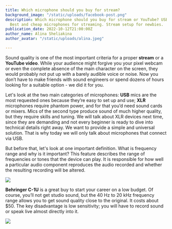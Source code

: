 ```yaml
---
title: Which microphone should you buy for stream?
background_image: "/static/uploads/facebook-post.png"
description: Which microphone should you buy for stream or YouTube? USB and XLR microphones.
  Best and cheap microphones for streaming. Stream setup for newbies.
publication_date: 2022-10-12T21:00:00Z
author_name: Alina Sheliakina
author_avatar: "/static/uploads/alina.jpeg"

---
```

Sound quality is one of the most important criteria for a proper **stream** or a **YouTube video**. While your audience might forgive you your pixel webcam or even the complete absence of the main character on the screen, they would probably not put up with a barely audible voice or noise. Now you don’t have to make friends with sound engineers or spend dozens of hours looking for a suitable option - we did it for you.

Let's look at the two main categories of microphones: **USB** mics are the most requested ones because they’re easy to set up and use; **XLR** microphones require phantom power, and for that you’d need sound cards or mixers. Mics of the second type produce sound of much higher quality, but they require skills and tuning. We will talk about XLR devices next time, since they are demanding and not every beginner is ready to dive into technical details right away. We want to provide a simple and universal solution. That is why today we will only talk about microphones that connect via USB.

But before that, let's look at one important definition. What is frequency range and why is it important? This feature describes the range of frequencies or tones that the device can play. It is responsible for how well a particular audio component reproduces the audio recorded and whether the resulting recording will be altered.

![](https://blog.organization.gg/blog/content/images/2022/05/1409.500x0.jpeg)

**Behringer C-1U** is a great buy to start your career on a low budget. Of course, you’ll not get studio sound, but the 40 Hz to 20 kHz frequency range allows you to get sound quality close to the original. It costs about $50. The key disadvantage is low sensitivity; you will have to record sound or speak live almost directly into it.

![](https://blog.organization.gg/blog/content/images/2022/05/f7e7f84a-9ee4-4e0a-91e7-bd207941d2cf_1.b73ac03456109cff2730978d2fb155f0.jpeg)